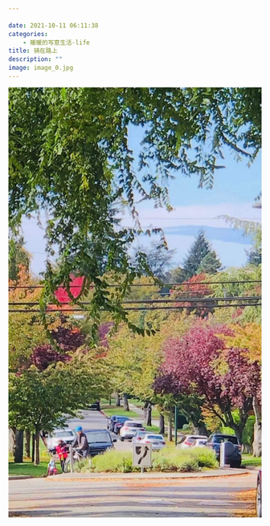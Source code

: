 ```yaml
---

date: 2021-10-11 06:11:38
categories:
    - 暖暖的写意生活-life
title: 骑在路上
description: ""
image: image_0.jpg
---
```


![](image_0.jpg)